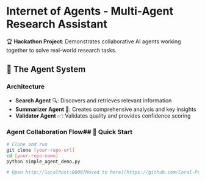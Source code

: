 # Internet of Agents - Multi-Agent Research Assistant

🏆 **Hackathon Project**: Demonstrates collaborative AI agents working together to solve real-world research tasks.

## 🤖 The Agent System

### Architecture
- **Search Agent** 🔍: Discovers and retrieves relevant information
- **Summarizer Agent** 📝: Creates comprehensive analysis and key insights  
- **Validator Agent** ✅: Validates quality and provides confidence scoring

### Agent Collaboration Flow## 🚀 Quick Start
```bash
# Clone and run
git clone [your-repo-url]
cd [your-repo-name]
python simple_agent_demo.py

# Open http://localhost:8000[Moved to here](https://github.com/Coral-Protocol/Multi-Agent-Demo)
